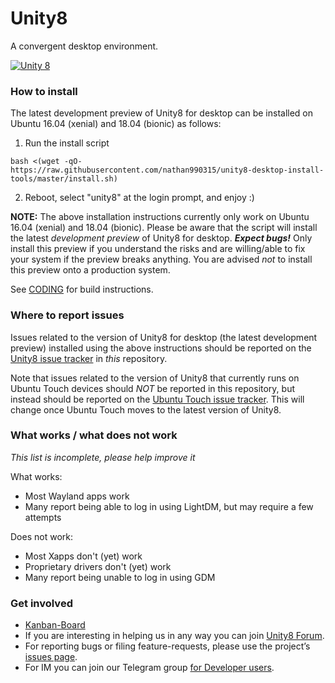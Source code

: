 # Unity8

A convergent desktop environment.


[![Unity 8](http://ubuntufun.de/wp-content/uploads/2016/05/screenshot20160518_232322980.png)](https://unity8.io)


### How to install

The latest development preview of Unity8 for desktop can be installed on Ubuntu 16.04 (xenial) and 18.04 (bionic) as follows:

1. Run the install script
```
bash <(wget -qO- https://raw.githubusercontent.com/nathan990315/unity8-desktop-install-tools/master/install.sh)
```
2. Reboot, select "unity8" at the login prompt, and enjoy :)


**NOTE:**  The above installation instructions currently only work on Ubuntu 16.04 (xenial) and 18.04 (bionic). Please be aware that the script will install the latest *development preview* of Unity8 for desktop.  ***Expect bugs!***  Only install this preview if you understand the risks and are willing/able to fix your system if the preview breaks anything.  You are advised *not* to install this preview onto a production system.

See [CODING](CODING) for build instructions.


### Where to report issues

Issues related to the version of Unity8 for desktop (the latest development preview) installed using the above instructions should be reported on the [Unity8 issue tracker](https://github.com/ubports/unity8/issues) in *this* repository.

Note that issues related to the version of Unity8 that currently runs on Ubuntu Touch devices should *NOT* be reported in this repository, but instead should be reported on the [Ubuntu Touch issue tracker](https://github.com/ubports/ubuntu-touch/issues). This will change once Ubuntu Touch moves to the latest version of Unity8.


### What works / what does not work

*This list is incomplete, please help improve it*

What works:
- Most Wayland apps work
- Many report being able to log in using LightDM, but may require a few attempts

Does not work:
- Most Xapps don't (yet) work
- Proprietary drivers don't (yet) work
- Many report being unable to log in using GDM


### Get involved

* [Kanban-Board](https://github.com/ubports/unity8/projects/1)
* If you are interesting in helping us in any way you can join [Unity8 Forum](https://forums.ubports.com/category/36/unity8).
* For reporting bugs or filing feature-requests, please use the project’s [issues page](https://github.com/ubports/unity8/issues).
* For IM you can join our Telegram group [for Developer users](https://t.me/UBports_Unity8).
